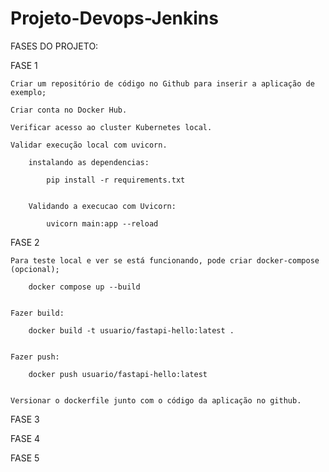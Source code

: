 # Projeto-Devops-Jenkins

FASES DO PROJETO:

FASE 1

    Criar um repositório de código no Github para inserir a aplicação de exemplo;

    Criar conta no Docker Hub.

    Verificar acesso ao cluster Kubernetes local.

    Validar execução local com uvicorn.

        instalando as dependencias:

            pip install -r requirements.txt


        Validando a execucao com Uvicorn:

            uvicorn main:app --reload

FASE 2

    Para teste local e ver se está funcionando, pode criar docker-compose (opcional);

        docker compose up --build


    Fazer build: 
    
        docker build -t usuario/fastapi-hello:latest .


    Fazer push: 
    
        docker push usuario/fastapi-hello:latest
        

    Versionar o dockerfile junto com o código da aplicação no github.

FASE 3

FASE 4

FASE 5

